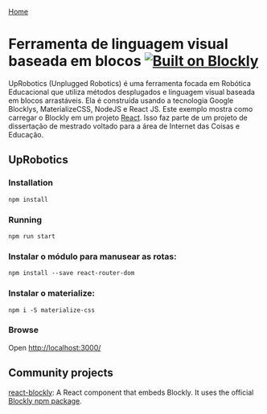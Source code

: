 [Home](../README.md)

# Ferramenta de linguagem visual baseada em blocos  [![Built on Blockly](https://tinyurl.com/built-on-blockly)](https://github.com/google/blockly)


UpRobotics (Unplugged Robotics) é uma ferramenta focada em Robótica Educacional que utiliza métodos desplugados e linguagem visual baseada em blocos arrastáveis. Ela é construída usando a tecnologia Google Blocklys, MaterializeCSS, NodeJS e React JS. Este exemplo mostra como carregar o Blockly em um projeto  [React](https://reactjs.org/). Isso faz parte de um projeto de dissertação de mestrado voltado para a área de Internet das Coisas e Educação. 

## UpRobotics 

### Installation

```
npm install
```

### Running

```
npm run start
```
### Instalar o módulo para manusear as rotas:
``` 
npm install --save react-router-dom
```

### Instalar o materialize:
``` 
npm i -S materialize-css
``` 


### Browse

Open [http://localhost:3000/](http://localhost:3000/)

## Community projects

[react-blockly](https://github.com/nbudin/react-blockly):
A React component that embeds Blockly. It uses the official [Blockly npm package](https://www.npmjs.com/package/blockly).
